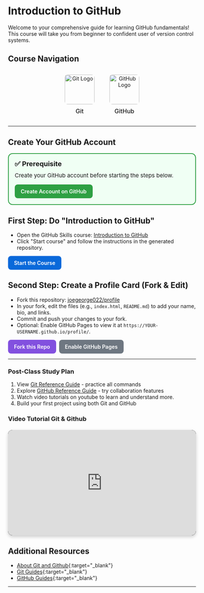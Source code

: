 # Introduction to GitHub

Welcome to your comprehensive guide for learning GitHub fundamentals! This course will take you from beginner to confident user of version control systems.

## Course Navigation

<div style="display: flex; justify-content: center; gap: 40px; margin: 30px 0; text-align: center;">
  
  <a href="git/" target="_blank" style="text-decoration: none; color: inherit;">
    <div style="display: flex; flex-direction: column; align-items: center;">
      <img src="https://git-scm.com/images/logos/downloads/Git-Icon-1788C.png" 
           alt="Git Logo" 
           width="80" 
           height="80" 
           style="transition: transform 0.3s ease; border-radius: 8px;">
      <span style="margin-top: 8px; font-size: 16px; font-weight: 500;">Git</span>
    </div>
  </a>

  <a href="github/" target="_blank" style="text-decoration: none; color: inherit;">
    <div style="display: flex; flex-direction: column; align-items: center;">
      <img src="https://github.githubassets.com/images/modules/logos_page/GitHub-Mark.png" 
           alt="GitHub Logo" 
           width="80" 
           height="80" 
           style="transition: transform 0.3s ease; border-radius: 8px;">
      <span style="margin-top: 8px; font-size: 16px; font-weight: 500;">GitHub</span>
    </div>
  </a>
</div>

---


## Create Your GitHub Account

<div style="padding: 16px; border: 2px solid #2ea043; border-radius: 12px; background: #f0fff4; margin: 16px 0;">
  <div style="font-weight: 700; font-size: 18px; margin-bottom: 8px;">✅ Prerequisite</div>
  <div style="font-size: 15px; line-height: 1.6;">
    Create your GitHub account before starting the steps below.
  </div>
  <div style="margin-top: 12px;">
    <a href="https://github.com" target="_blank" style="display: inline-block; padding: 10px 16px; background: #2ea043; color: #fff; border-radius: 8px; text-decoration: none; font-weight: 600;">Create Account on GitHub</a>
  </div>
</div>

## First Step: Do "Introduction to GitHub"

- Open the GitHub Skills course: [Introduction to GitHub](https://github.com/skills/introduction-to-github)
- Click "Start course" and follow the instructions in the generated repository.
<div style="margin-top: 8px;">
  <a href="https://github.com/skills/introduction-to-github" target="_blank" style="display: inline-block; padding: 10px 16px; background: #0969da; color: #fff; border-radius: 8px; text-decoration: none; font-weight: 600;">Start the Course</a>
</div>

## Second Step: Create a Profile Card (Fork & Edit)

- Fork this repository: [joegeorge022/profile](https://github.com/joegeorge022/profile)
- In your fork, edit the files (e.g., `index.html`, `README.md`) to add your name, bio, and links.
- Commit and push your changes to your fork.
- Optional: Enable GitHub Pages to view it at `https://YOUR-USERNAME.github.io/profile/`.
<div style="margin-top: 8px; display: flex; gap: 8px; flex-wrap: wrap;">
  <a href="https://github.com/joegeorge022/profile/fork" target="_blank" style="display: inline-block; padding: 10px 16px; background: #8250df; color: #fff; border-radius: 8px; text-decoration: none; font-weight: 600;">Fork this Repo</a>
  <a href="https://docs.github.com/en/pages/getting-started-with-github-pages/creating-a-github-pages-site" target="_blank" style="display: inline-block; padding: 10px 16px; background: #6e7781; color: #fff; border-radius: 8px; text-decoration: none; font-weight: 600;">Enable GitHub Pages</a>
</div>

---



### Post-Class Study Plan
1. View [Git Reference Guide](git/) - practice all commands
2. Explore [GitHub Reference Guide](github/) - try collaboration features
3. Watch video tutorials on youtube to learn and understand more. 
4. Build your first project using both Git and GitHub

### Video Tutorial Git & Github

<style>
.video-container {
    position: relative;
    padding-bottom: 56.25%;
    height: 0;
    overflow: hidden;
    max-width: 100%;
    background: #000;
    border-radius: 12px;
    box-shadow: 0px 4px 10px rgba(0, 0, 0, 0.2);
    margin: 20px auto;
}

.video-container iframe {
    position: absolute;
    top: 0;
    left: 0;
    width: 100%;
    height: 100%;
    border-radius: 12px;
}
</style>

<div class="video-container">
<iframe width="1056" height="594" src="https://www.youtube.com/embed/S7XpTAnSDL4" title="Git &amp; GitHub Tutorial | Visualized Git Course for Beginner &amp; Professional Developers in 2024" frameborder="0" allow="accelerometer; autoplay; clipboard-write; encrypted-media; gyroscope; picture-in-picture; web-share" referrerpolicy="strict-origin-when-cross-origin" allowfullscreen></iframe>
</div>

## Additional Resources

- [About Git and Github](https://docs.github.com/en/get-started/start-your-journey/about-github-and-git){:target="_blank"}
- [Git Guides](https://github.com/git-guides){:target="_blank"}
- [GitHub Guides](https://docs.github.com/en/get-started){:target="_blank"}

---


